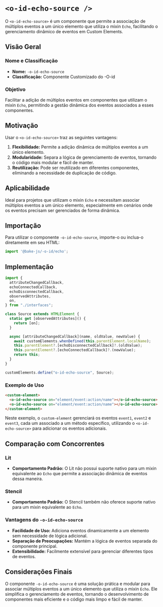 # `<o-id-echo-source />`

O `<o-id-echo-source>` é um componente que permite a associação de múltiplos eventos a um único elemento que utiliza o mixin `Echo`, facilitando o gerenciamento dinâmico de eventos em Custom Elements.

## Visão Geral

### Nome e Classificação

- **Nome:** `-o-id-echo-source`
- **Classificação:** Componente Customizado do -O-id

### Objetivo

Facilitar a adição de múltiplos eventos em componentes que utilizam o mixin `Echo`, permitindo a gestão dinâmica dos eventos associados a esses componentes.

## Motivação

Usar o `<o-id-echo-source>` traz as seguintes vantagens:

1. **Flexibilidade:** Permite a adição dinâmica de múltiplos eventos a um único elemento.
2. **Modularidade:** Separa a lógica de gerenciamento de eventos, tornando o código mais modular e fácil de manter.
3. **Reutilização:** Pode ser reutilizado em diferentes componentes, eliminando a necessidade de duplicação de código.

## Aplicabilidade

Ideal para projetos que utilizam o mixin `Echo` e necessitam associar múltiplos eventos a um único elemento, especialmente em cenários onde os eventos precisam ser gerenciados de forma dinâmica.

## Importação

Para utilizar o componente `-o-id-echo-source`, importe-o ou inclua-o diretamente em seu HTML:

```javascript
import '@bake-js/-o-id/echo';
```

## Implementação

```javascript
import {
  attributeChangedCallback,
  echoConnectedCallback,
  echoDisconnectedCallback,
  observedAttributes,
  on,
} from "./interfaces";

class Source extends HTMLElement {
  static get [observedAttributes]() {
    return [on];
  }

  async [attributeChangedCallback](name, oldValue, newValue) {
    await customElements.whenDefined(this.parentElement.localName);
    this.parentElement?.[echoDisconnectedCallback]?.(oldValue);
    this.parentElement?.[echoConnectedCallback]?.(newValue);
    return this;
  }
}

customElements.define("o-id-echo-source", Source);
```

### Exemplo de Uso

```html
<custom-element>
  <o-id-echo-source on="element/event:action/name"></o-id-echo-source>
  <o-id-echo-source on="element/event:action/name"></o-id-echo-source>
</custom-element>
```

Neste exemplo, o `custom-element` gerenciará os eventos `event1`, `event2` e `event3`, cada um associado a um método específico, utilizando o `<o-id-echo-source>` para adicionar os eventos adicionais.

## Comparação com Concorrentes

### Lit

- **Comportamento Padrão:** O Lit não possui suporte nativo para um mixin equivalente ao `Echo` que permite a associação dinâmica de eventos dessa maneira.

### Stencil

- **Comportamento Padrão:** O Stencil também não oferece suporte nativo para um mixin equivalente ao `Echo`.

### Vantagens do `-o-id-echo-source`

- **Facilidade de Uso:** Adiciona eventos dinamicamente a um elemento sem necessidade de lógica adicional.
- **Separação de Preocupações:** Mantém a lógica de eventos separada do componente principal.
- **Extensibilidade:** Facilmente extensível para gerenciar diferentes tipos de eventos.

## Considerações Finais

O componente `-o-id-echo-source` é uma solução prática e modular para associar múltiplos eventos a um único elemento que utiliza o mixin `Echo`. Ele simplifica o gerenciamento de eventos, tornando o desenvolvimento de componentes mais eficiente e o código mais limpo e fácil de manter.
